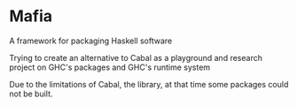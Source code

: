 # Mafia
A framework for packaging Haskell software

Trying to create an alternative to Cabal as a playground and research project on GHC's packages and GHC's runtime system

Due to the limitations of Cabal, the library, at that time some packages could not be built.
